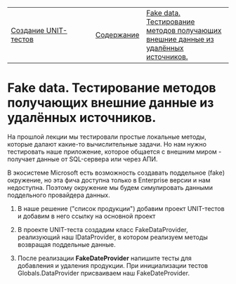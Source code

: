 <table style="width: 100%;"><tr><td style="width: 40%;">
<a href="../articles/5_3_1_10_unit_test.md">Создание UNIT-тестов
</a></td><td style="width: 20%;">
<a href="../readme.md">Содержание
</a></td><td style="width: 40%;">
<a href="../articles/fake_unit_test.md">Fake data. Тестирование методов получающих внешние данные из удалённых источников.
</a></td><tr></table>

# Fake data. Тестирование методов получающих внешние данные из удалённых источников.

На прошлой лекции мы тестировали простые локальные методы, которые далают какие-то вычислительные задачи. Но нам нужно тестировать наше приложение, которое общается с внешним миром - получает данные от SQL-сервера или через АПИ. 

В экосистеме Microsoft есть возможность создавать поддельное (fake) окружение, но эта фича доступна только в Enterprise версии и нам недоступна. Поэтому окружение мы будем симулировать данными поддельного провайдера данных.

1. В наше решение ("список продукции") добавим проект UNIT-тестов и добавим в него ссылку на основной проект

2. В проекте UNIT-теста создадим класс FakeDataProvider, реализующий наш IDataProvider, в котором реализуем методы возвращая поддельные данные.

3. После реализации **FakeDateProvider** напишите тесты для добавления и удаления продукции. При инициализации тестов Globals.DataProvider присваиваем наш FakeDateProvider.